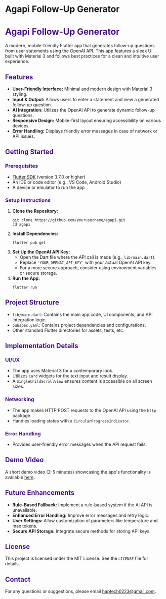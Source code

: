 # Agapi Follow-Up Generator
<!DOCTYPE html>
<html lang="en">
<head>
  <meta charset="UTF-8">
</head>
<body>

<h1 style="color:#4A148C;">Agapi Follow-Up Generator</h1>
<p>A modern, mobile-friendly Flutter app that generates follow-up questions from user statements using the OpenAI API. This app features a sleek UI built with Material 3 and follows best practices for a clean and intuitive user experience.</p>

<h2 style="color:#4A148C;">Features</h2>
<ul>
  <li><b>User-Friendly Interface:</b> Minimal and modern design with Material 3 styling.</li>
  <li><b>Input & Output:</b> Allows users to enter a statement and view a generated follow-up question.</li>
  <li><b>AI Integration:</b> Utilizes the OpenAI API to generate dynamic follow-up questions.</li>
  <li><b>Responsive Design:</b> Mobile-first layout ensuring accessibility on various devices.</li>
  <li><b>Error Handling:</b> Displays friendly error messages in case of network or API issues.</li>
</ul>

<h2 style="color:#4A148C;">Getting Started</h2>

<h3 style="color:#4A148C;">Prerequisites</h3>
<ul>
  <li><a href="https://flutter.dev/docs/get-started/install" target="_blank">Flutter SDK</a> (version 3.7.0 or higher)</li>
  <li>An IDE or code editor (e.g., VS Code, Android Studio)</li>
  <li>A device or emulator to run the app</li>
</ul>

<h3 style="color:#4A148C;">Setup Instructions</h3>
<ol>
  <li>
    <b>Clone the Repository:</b>
    <pre><code>git clone https://github.com/yourusername/agapi.git
cd agapi</code></pre>
  </li>
  <li>
    <b>Install Dependencies:</b>
    <pre><code>flutter pub get</code></pre>
  </li>
  <li>
    <b>Set Up the OpenAI API Key:</b>
    <ul>
      <li>Open the Dart file where the API call is made (e.g., <code>lib/main.dart</code>).</li>
      <li>Replace <code>'YOUR_OPENAI_API_KEY'</code> with your actual OpenAI API key.</li>
      <li>For a more secure approach, consider using environment variables or secure storage.</li>
    </ul>
  </li>
  <li>
    <b>Run the App:</b>
    <pre><code>flutter run</code></pre>
  </li>
</ol>

<h2 style="color:#4A148C;">Project Structure</h2>
<ul>
  <li><code>lib/main.dart</code>: Contains the main app code, UI components, and API integration logic.</li>
  <li><code>pubspec.yaml</code>: Contains project dependencies and configurations.</li>
  <li>Other standard Flutter directories for assets, tests, etc.</li>
</ul>

<h2 style="color:#4A148C;">Implementation Details</h2>
<h3 style="color:#4A148C;">UI/UX</h3>
<ul>
  <li>The app uses Material 3 for a contemporary look.</li>
  <li>Utilizes <code>Card</code> widgets for the text input and result display.</li>
  <li>A <code>SingleChildScrollView</code> ensures content is accessible on all screen sizes.</li>
</ul>

<h3 style="color:#4A148C;">Networking</h3>
<ul>
  <li>The app makes HTTP POST requests to the OpenAI API using the <code>http</code> package.</li>
  <li>Handles loading states with a <code>CircularProgressIndicator</code>.</li>
</ul>

<h3 style="color:#4A148C;">Error Handling</h3>
<ul>
  <li>Provides user-friendly error messages when the API request fails.</li>
</ul>

<h2 style="color:#4A148C;">Demo Video</h2>
<p>A short demo video (2-5 minutes) showcasing the app's functionality is available <a href="#" target="_blank">here</a>.</p>

<h2 style="color:#4A148C;">Future Enhancements</h2>
<ul>
  <li><b>Rule-Based Fallback:</b> Implement a rule-based system if the AI API is unavailable.</li>
  <li><b>Enhanced Error Handling:</b> Improve error messages and retry logic.</li>
  <li><b>User Settings:</b> Allow customization of parameters like temperature and max tokens.</li>
  <li><b>Secure API Storage:</b> Integrate secure methods for storing API keys.</li>
</ul>

<h2 style="color:#4A148C;">License</h2>
<p>This project is licensed under the MIT License. See the <code>LICENSE</code> file for details.</p>

<h2 style="color:#4A148C;">Contact</h2>
<p>For any questions or suggestions, please email <a href="haptech0223@gmail.com">haptech0223@gmail.com</a>.</p>

</body>
</html>
